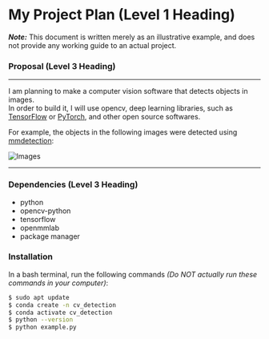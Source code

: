 # My Project Plan (Level 1 Heading)  

***Note:*** This document is written merely as an illustrative example, and does not provide any working guide to an actual project.  

### Proposal (Level 3 Heading)  
--- 
I am planning to make a computer vision software that detects objects in images.  
In order to build it, I will use opencv, deep learning libraries, such as [TensorFlow](https://www.tensorflow.org/?hl=ko) or [PyTorch](https://pytorch.org/), and other open source softwares.  

For example, the objects in the following images were detected using [mmdetection](https://github.com/open-mmlab/mmdetection):  

![Images](https://user-images.githubusercontent.com/12907710/137271636-56ba1cd2-b110-4812-8221-b4c120320aa9.png)  

  
---
### Dependencies (Level 3 Heading)  
- python
- opencv-python
- tensorflow
- openmmlab
- package manager
  
  
### Installation

In a bash terminal, run the following commands *(Do NOT actually run these commands in your computer)*:  

```sh
$ sudo apt update
$ conda create -n cv_detection
$ conda activate cv_detection
$ python --version
$ python example.py
```



<!--
**kda5337/kda5337** is a ✨ _special_ ✨ repository because its `README.md` (this file) appears on your GitHub profile.

Here are some ideas to get you started:

- 🔭 I’m currently working on ...
- 🌱 I’m currently learning ...
- 👯 I’m looking to collaborate on ...
- 🤔 I’m looking for help with ...
- 💬 Ask me about ...
- 📫 How to reach me: ...
- 😄 Pronouns: ...
- ⚡ Fun fact: ...
-->
